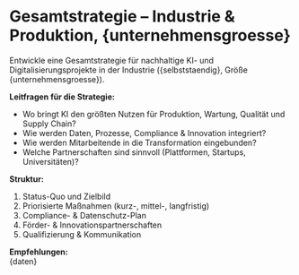 # Gesamtstrategie – Industrie & Produktion, {unternehmensgroesse}

Entwickle eine Gesamtstrategie für nachhaltige KI- und Digitalisierungsprojekte in der Industrie ({selbststaendig}, Größe {unternehmensgroesse}).

**Leitfragen für die Strategie:**  
- Wo bringt KI den größten Nutzen für Produktion, Wartung, Qualität und Supply Chain?  
- Wie werden Daten, Prozesse, Compliance & Innovation integriert?  
- Wie werden Mitarbeitende in die Transformation eingebunden?  
- Welche Partnerschaften sind sinnvoll (Plattformen, Startups, Universitäten)?

**Struktur:**  
1. Status-Quo und Zielbild  
2. Priorisierte Maßnahmen (kurz-, mittel-, langfristig)  
3. Compliance- & Datenschutz-Plan  
4. Förder- & Innovationspartnerschaften  
5. Qualifizierung & Kommunikation

**Empfehlungen:**  
{daten}
